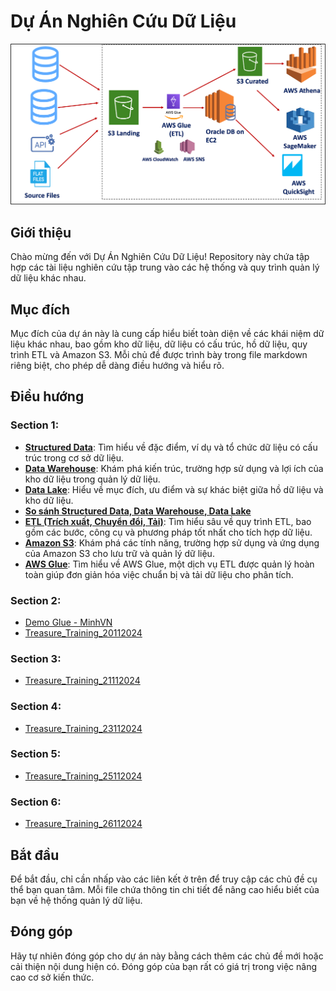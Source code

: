 # Dự Án Nghiên Cứu Dữ Liệu

![ETL](assets/images/readme.png)

## Giới thiệu
Chào mừng đến với Dự Án Nghiên Cứu Dữ Liệu! Repository này chứa tập hợp các tài liệu nghiên cứu tập trung vào các hệ thống và quy trình quản lý dữ liệu khác nhau.

## Mục đích
Mục đích của dự án này là cung cấp hiểu biết toàn diện về các khái niệm dữ liệu khác nhau, bao gồm kho dữ liệu, dữ liệu có cấu trúc, hồ dữ liệu, quy trình ETL và Amazon S3. Mỗi chủ đề được trình bày trong file markdown riêng biệt, cho phép dễ dàng điều hướng và hiểu rõ.

## Điều hướng

### Section 1:

- **[Structured Data](/1-overview/data-structured.md)**: Tìm hiểu về đặc điểm, ví dụ và tổ chức dữ liệu có cấu trúc trong cơ sở dữ liệu.
- **[Data Warehouse](/1-overview/data-warehouse.md)**: Khám phá kiến trúc, trường hợp sử dụng và lợi ích của kho dữ liệu trong quản lý dữ liệu.
- **[Data Lake](/1-overview/data-lake.md)**: Hiểu về mục đích, ưu điểm và sự khác biệt giữa hồ dữ liệu và kho dữ liệu.
- **[So sánh Structured Data, Data Warehouse, Data Lake](/1-overview/so-sanh-data-structured-data-lake-va-data-warehouse.md.md)**
- **[ETL (Trích xuất, Chuyển đổi, Tải)](/1-overview/etl.md)**: Tìm hiểu sâu về quy trình ETL, bao gồm các bước, công cụ và phương pháp tốt nhất cho tích hợp dữ liệu.
- **[Amazon S3](/1-overview/s3.md)**: Khám phá các tính năng, trường hợp sử dụng và ứng dụng của Amazon S3 cho lưu trữ và quản lý dữ liệu.
- **[AWS Glue](/1-overview/aws-glue.md)**: Tìm hiểu về AWS Glue, một dịch vụ ETL được quản lý hoàn toàn giúp đơn giản hóa việc chuẩn bị và tải dữ liệu cho phân tích.

### Section 2:
- [Demo Glue - MinhVN](https://1drv.ms/v/s!Ar6KZyYMZxSF3BXcNcqRubW5tO8Z?e=v0eOjn)
- [Treasure_Training_20112024](https://1drv.ms/v/s!Ar6KZyYMZxSF3BSdmymIH1uX6fV9?e=MtMcFV)

### Section 3:
- [Treasure_Training_21112024](https://1drv.ms/v/s!Ar6KZyYMZxSF3BjfVZSN2ibqyAe4?e=dXnSip)

### Section 4:
- [Treasure_Training_23112024](https://1drv.ms/u/s!Ar6KZyYMZxSF3BaojPshdo23lArY?e=Ki6a1U)

### Section 5:
- [Treasure_Training_25112024](https://1drv.ms/u/s!Ar6KZyYMZxSF3B-cOga7TpDGMSZ0?e=KnOh9a)

### Section 6:
- [Treasure_Training_26112024](https://1drv.ms/v/s!Ar6KZyYMZxSF3CGFFHLk4B_hwVWM?e=SOfpUc)

## Bắt đầu
Để bắt đầu, chỉ cần nhấp vào các liên kết ở trên để truy cập các chủ đề cụ thể bạn quan tâm. Mỗi file chứa thông tin chi tiết để nâng cao hiểu biết của bạn về hệ thống quản lý dữ liệu.

## Đóng góp
Hãy tự nhiên đóng góp cho dự án này bằng cách thêm các chủ đề mới hoặc cải thiện nội dung hiện có. Đóng góp của bạn rất có giá trị trong việc nâng cao cơ sở kiến thức.
